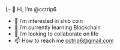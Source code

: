 



L- 👋 Hi, I’m @cctrip6
- 👀 I’m interested in shib coin
- 🌱 I’m currently learning Blockchain
- 💞️ I’m looking to collaborate on life
- 📫 How to reach me cctrip6@gmail.com

<!---
cctrip6/cctrip6 is a ✨ special ✨ repository because its `README.md` (this file) appears on your GitHub profile.
You can click the Preview link to take a look at your changes.
--->
